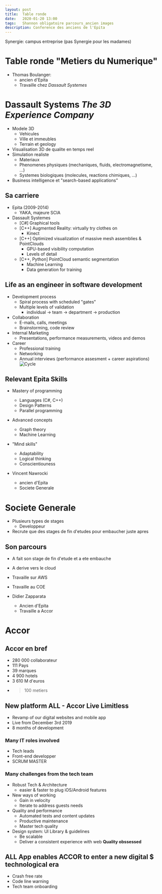 ```yaml
---
layout: post
title:  Table ronde
date:   2020-01-20 13:00
tags:   Shannon obligatoire parcours_ancien images
description: Conference des anciens de l'Epita
---
```

Synergie: campus entreprise (pas Synergie pour les madames)

# Table ronde "Metiers du Numerique"
* Thomas Boulanger:
    * ancien d'Epita
    * Travaille chez *Dassault Systemes*

# Dassault Systems *The 3D Experience Company*
* Modele 3D
    * Vehicules
    * Ville et immeubles
    * Terrain et geology
* Visualisation 3D de qualite en temps reel
* Simulation realiste
    * Materiaux
    * Phenomenes physiques (mechaniques, fluids, electromagnetisme, ...)
    * Systemes biologiques (molecules, reactions chimiques, ...)
* Business intelligence et "search-based applications"

## Sa carriere
* Epita (2009-2014)
    * YAKA, majeure SCIA
* Dassault Systemes
    * [C#] Graphical tools
    * [C++] Augmented Reality: virtually try clothes on
        * Kinect
    * [C++] Optimized visualization of massive mesh assemblies & PointClouds
        * GPU-based visibility computation
        * Levels of detail
    * [C++, Python] PointCloud semantic segmentation
        * Machine Learning
        * Data generation for training
## Life as an engineer in software development
* Development process
    * Spiral process with scheduled "gates"
    * Multiple levels of validation
        * individual -> team -> department -> production
* Collaboration
    * E-mails, calls, meetings
    * Brainstorming, code review
* Internal Marketing
    * Presentations, performance measurements, videos and demos
* Career
    * Professional training
    * Networking
    * Annual interviews (performance assesment + career aspirations)
![Cycle](/entreprise/assets/images/cycle.jpg)

## Relevant Epita Skills
* Mastery of programming
    * Languages (C#, C++)
    * Design Patterns
    * Parallel programming
* Advanced concepts
    * Graph theory
    * Machine Learning
* "Mind skills"
    * Adaptability
    * Logical thinking
    * Conscientiouness

* Vincent Nawrocki
    * ancien d'Epita
    * Societe Generale

# Societe Generale
* Plusieurs types de stages
    * Developpeur
* Recrute que des stages de fin d'etudes pour embaucher juste apres

## Son parcours
* A fait son stage de fin d'etude et a ete embauche
* A derive vers le cloud
* Travaille sur AWS
* Travaille au COE

* Didier Zapparata
    * Ancien d'Epita
    * Travaille a Accor

# Accor
## Accor en bref
* 280 000 collaborateur
* 111 Pays
* 39 marques
* 4 900 hotels
* 3 610 M d'euros
* >100 metiers

## New platform ALL - Accor Live Limitless
* Revamp of our digital websites and mobile app
* Live from December 3rd 2019
* 8 months of development

### Many IT roles involved
* Tech leads
* Front-end developper
* SCRUM MASTER

### Many challenges from the tech team
* Robust Tech & Architecture
    * easier & faster to plug iOS/Android features
* New ways of working
    * Gain in velocity
    * Iterate to address guests needs
* Quality and performance
    * Automated tests and content updates
    * Productive maintenance
    * Master tech quality
* Design system: UI Library & guidelines
    * Be scalable
    * Deliver a consistent experience with web
**Quality obssessed**

## ALL App enables ACCOR to enter a new digital $ technological era
* Crash free rate
* Code line warning
* Tech team onboarding
